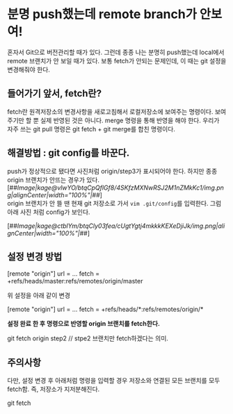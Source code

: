 # 분명 push했는데 remote branch가 안보여!
혼자서 Git으로 버전관리할 때가 있다. 그런데 종종 나는 분명히 push했는데 local에서 remote 브랜치가 안 보일 때가 있다. 보통 fetch가 안되는 문제인데, 이 때는 git 설정을 변경해줘야 한다. 

## 들어가기 앞서, fetch란? 
fetch란 원격저장소의 변경사항을 새로고침해서 로컬저장소에 보여주는 명령이다. 보여주기만 할 뿐 실제 반영된 것은 아니다. merge 명령을 통해 반영을 해야 한다. 우리가 자주 쓰는 git pull 명령은 git fetch + git merge를 합친 명령이다.

## 해결방법 : git config를 바꾼다.

push가 정상적으로 됐다면 사진처럼 origin/step3가 표시되어야 한다. 하지만 종종 origin 브랜치가 안뜨는 경우가 있다. <br>
[##_Image|kage@vlwYO/btqCpQflGf8/4SKfzMXNwRSJ2M1nZMkKc1/img.png|alignCenter|width="100%"|_##] <br>
origin 브랜치가 안 뜰 땐 현재 git 저장소로 가서 `vim .git/config`를 입력한다. 그럼 아래 사진 처럼 config가 보인다. 

[##_Image|kage@ctblYm/btqCly03fea/cUgtYgtj4mkkkKEXeDjiJk/img.png|alignCenter|width="100%"|_##] <br>

## 설정 변경 방법 

[remote "origin"]
    url = …
    fetch = +refs/heads/master:refs/remotes/origin/master
    
위 설정을 아래 같이 변경 <br> 

[remote "origin"]
    url = …
    fetch = +refs/heads/\*:refs/remotes/origin/\* <br>

**설정 완료 한 후 명령으로 반영할 origin 브랜치를 fetch한다.** <br>

git fetch origin step2 // stpe2 브랜치만 fetch하겠다는 의미. 


## 주의사항 
다만, 설정 변경 후 아래처럼 명령을 입력할 경우 저장소와 연결된 모든 브랜치를 모두 fetch함. 즉, 저장소가 지저분해진다. <br>

git fetch 
